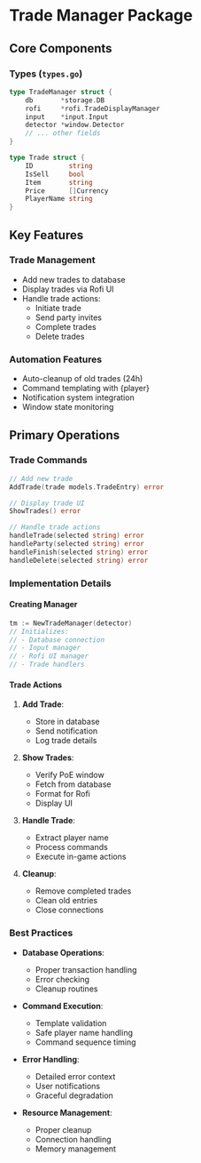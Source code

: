 # Trade Manager Package

## Core Components

### Types (`types.go`)

```go
type TradeManager struct {
    db       *storage.DB
    rofi     *rofi.TradeDisplayManager
    input    *input.Input
    detector *window.Detector
    // ... other fields
}

type Trade struct {
    ID         string
    IsSell     bool
    Item       string
    Price      []Currency
    PlayerName string
}
```

## Key Features

### Trade Management
- Add new trades to database
- Display trades via Rofi UI
- Handle trade actions:
  - Initiate trade
  - Send party invites
  - Complete trades
  - Delete trades

### Automation Features
- Auto-cleanup of old trades (24h)
- Command templating with {player}
- Notification system integration
- Window state monitoring

## Primary Operations

### Trade Commands
```go
// Add new trade
AddTrade(trade models.TradeEntry) error

// Display trade UI
ShowTrades() error

// Handle trade actions
handleTrade(selected string) error
handleParty(selected string) error
handleFinish(selected string) error
handleDelete(selected string) error
```

### Implementation Details

#### Creating Manager
```go
tm := NewTradeManager(detector)
// Initializes:
// - Database connection
// - Input manager
// - Rofi UI manager
// - Trade handlers
```

#### Trade Actions
1. **Add Trade**:
   - Store in database
   - Send notification
   - Log trade details

2. **Show Trades**:
   - Verify PoE window
   - Fetch from database
   - Format for Rofi
   - Display UI

3. **Handle Trade**:
   - Extract player name
   - Process commands
   - Execute in-game actions

4. **Cleanup**:
   - Remove completed trades
   - Clean old entries
   - Close connections

### Best Practices

- **Database Operations**:
  - Proper transaction handling
  - Error checking
  - Cleanup routines

- **Command Execution**:
  - Template validation
  - Safe player name handling
  - Command sequence timing

- **Error Handling**:
  - Detailed error context
  - User notifications
  - Graceful degradation

- **Resource Management**:
  - Proper cleanup
  - Connection handling
  - Memory management
